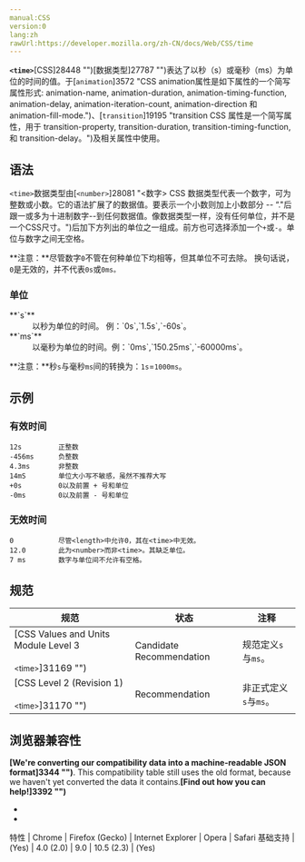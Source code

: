 ```yaml
---
manual:CSS
version:0
lang:zh
rawUrl:https://developer.mozilla.org/zh-CN/docs/Web/CSS/time
---
```






**`<time>`**[CSS]28448 "")[数据类型]27787 "")表达了以秒（s）或毫秒（ms）为单位的时间的值。于[`animation`]3572 "CSS animation属性是如下属性的一个简写属性形式: animation-name, animation-duration, animation-timing-function, animation-delay, animation-iteration-count, animation-direction 和 animation-fill-mode.")、[`transition`]19195 "transition CSS 属性是一个简写属性，用于 transition-property, transition-duration, transition-timing-function, 和 transition-delay。")及相关属性中使用。


## 语法<a name="语法"></a>


`<time>`数据类型由​​​​​​[`<number>`]28081 "<数字> CSS 数据类型代表一个数字，可为整数或小数。它的语法扩展了<integer>的数据值。要表示一个小数则加上小数部分 -- “."后跟一或多为十进制数字--到任何<integer>数据值。像<integer>数据类型一样，<number>没有任何单位，并不是一个CSS尺寸。")后加下方列出的单位之一组成。前方也可选择添加一个`+`或`-`。单位与数字之间无空格。



**注意：**尽管数字`0`不管在何种单位下均相等，但其单位不可去除。 换句话说，`0`是无效的，并不代表`0s`或`0ms。`



### 单位<a name="单位"></a>
<dl><dt id=''>**`s`**</dt><dd>以秒为单位的时间。 例：`0s`,`1.5s`,`-60s`。</dd><dt id=''>**`ms`**</dt><dd>以毫秒为单位的时间。例：`0ms`,`150.25ms`,`-60000ms`。</dd></dl>

**注意：**秒`s`与毫秒`ms`间的转换为：`1s`=`1000ms`。



## 示例<a name="示例"></a>

### 有效时间<a name="有效时间"></a>

```
12s         正整数
-456ms      负整数
4.3ms       非整数
14mS        单位大小写不敏感，虽然不推荐大写
+0s         0以及前置 + 号和单位
-0ms        0以及前置 - 号和单位
```

### 无效时间<a name="无效时间"></a>

```
0           尽管<length>中允许0，其在<time>中无效。
12.0        此为<number>而非<time>。其缺乏单位。
7 ms        数字与单位间不允许有空格。
```

## 规范<a name="规范"></a>

规范 | 状态 | 注释 
 ---  |  ---  |  ---  | 
[CSS Values and Units Module Level 3<br></br><small>&lt;time&gt;</small>]31169 "") | Candidate Recommendation | 规范定义`s`与`ms`。 
[CSS Level 2 (Revision 1)<br></br><small>&lt;time&gt;</small>]31170 "") | Recommendation | 非正式定义`s`与`ms`。 


## 浏览器兼容性<a name="浏览器兼容性"></a>


**[We&#39;re converting our compatibility data into a machine-readable JSON format]3344 "")**. This compatibility table still uses the old format, because we haven&#39;t yet converted the data it contains.**[Find out how you can help!]3392 "")**


* 
* 

特性 | Chrome | Firefox (Gecko) | Internet Explorer | Opera | Safari 
基础支持 | (Yes) | 4.0 (2.0) | 9.0 | 10.5 (2.3) | (Yes) 






